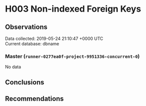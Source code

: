 # H003 Non-indexed Foreign Keys #

## Observations ##
Data collected: 2019-05-24 21:10:47 +0000 UTC  
Current database: dbname  

### Master (`runner-0277ea0f-project-9951336-concurrent-0`) ###


No data


## Conclusions ##


## Recommendations ##

